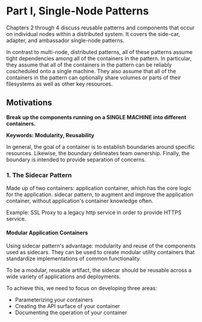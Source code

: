 # Part I, Single-Node Patterns

Chapters 2 through 4 discuss reusable patterns and components that occur on individual nodes within a distributed system. It covers the side-car, adapter, and ambassador single-node patterns.

In contrast to multi-node, distributed patterns, all of these patterns assume tight dependencies among all of the containers in the pattern. In particular, they assume that all of the containers in the pattern can be reliably coscheduled onto a single machine. They also assume that all of the containers in the pattern can optionally share volumes or parts of their filesystems as well as other key resources.   

## Motivations

**Break up the components running on a SINGLE MACHINE into different containers.**

**Keywords: Modularity, Reusability**

In general, the goal of a container is to establish boundaries around specific resources. Likewise, the boundary delineates team ownership. Finally, the boundary is intended to provide separation of concerns.

### 1. The Sidecar Pattern

Made up of two containers: application container, which has the core logic for the application. sidecar pattern, to augment and improve the application container, without application's container knowledge often.

Example: SSL Proxy to a legacy http service in order to provide HTTPS service.

#### Modular Application Containers

Using sidecar pattern's advantage: modularity and reuse of the components used as sidecars. They can be used to create modular utility containers that standardize implementations of common functionality.

To be a modular, reusable artifact, the sidecar should be reusable across a wide variety of applications and deployments.

To achieve this, we need to focus on developing three areas:

* Parameterizing your containers
* Creating the API surface of your container
* Documenting the operation of your container
